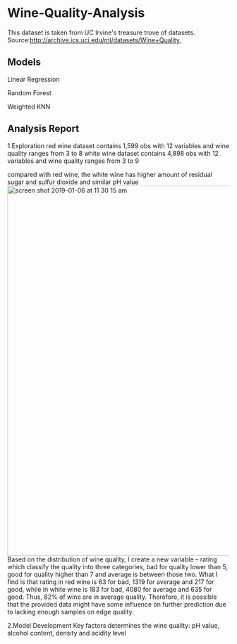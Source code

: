 # Wine-Quality-Analysis
This dataset is taken from UC Irvine's treasure trove of datasets. Source:http://archive.ics.uci.edu/ml/datasets/Wine+Quality,

## Models
Linear Regression

Random Forest

Weighted KNN

## Analysis Report
1.Exploration
red wine dataset contains 1,599 obs with 12 variables and wine quality ranges from 3 to 8
white wine dataset contains 4,898 obs with 12 variables and wine quality ranges from 3 to 9

compared with red wine, the white wine has higher amount of residual sugar and sulfur dioxide and similar pH value
<img width="839" alt="screen shot 2019-01-06 at 11 30 15 am" src="https://user-images.githubusercontent.com/31809143/50738880-84193a80-11a6-11e9-9e34-aa1b79f8fa43.png">
Based on the distribution of wine quality, I create a new variable – rating which classify the quality into three categories, bad for quality lower than 5, good for quality higher than 7 and average is between those two. What I find is that rating in red wine is 63 for bad, 1319 for average and 217 for good, while in white wine is 183 for bad, 4080 for average and 635 for good. Thus, 82% of wine are in average quality. Therefore, it is possible that the provided data might have some influence on further prediction due to lacking enough samples on edge quality. 


2.Model Development
Key factors determines the wine quality: pH value, alcohol content, density and acidity level
